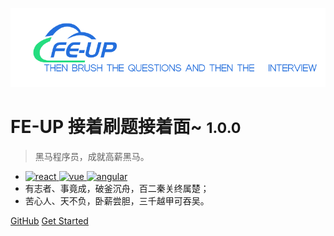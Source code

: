 ![logo](./images/logo.png)

# FE-UP 接着刷题接着面~ <small>1.0.0</small>

> 黑马程序员，成就高薪黑马。

- <a href="https://github.com/lamphc">
    <img src="https://img.shields.io/static/v1?label=react&message=16.0.0&color=blueviolet" alt="react">
  </a><a href="https://github.com/lamphc">
    <img src="https://img.shields.io/badge/vue-3.0.0-brightgreen.svg" alt="vue">
  </a><a href="https://github.com/lamphc">
    <img src="https://img.shields.io/badge/angular-8.0.0-brightgreen.svg" alt="angular">
  </a>
- 有志者、事竟成，破釜沉舟，百二秦关终属楚；
- 苦心人、天不负，卧薪尝胆，三千越甲可吞吴。

[GitHub](https://github.com/lamphc)
[Get Started](README.md)
